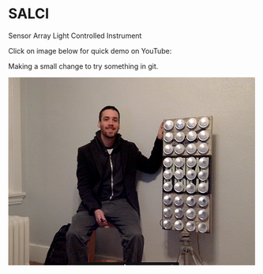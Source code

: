 # SALCI
Sensor Array Light Controlled Instrument

Click on image below for quick demo on YouTube:

Making a small change to try something in git.

[![SALCI Image](https://github.com/dunhampa/SALCI/blob/master/content/SALCIThumb.png)](https://youtu.be/_78uYfG3qJk "SALCI On YouTube")
